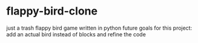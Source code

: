# flappy-bird-clone
 just a trash flappy bird game written in python
 future goals for this project:
add an actual bird instead of blocks and refine the code
